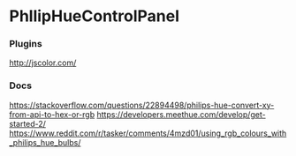 # PhllipHueControlPanel

### Plugins
http://jscolor.com/

### Docs
https://stackoverflow.com/questions/22894498/philips-hue-convert-xy-from-api-to-hex-or-rgb
https://developers.meethue.com/develop/get-started-2/
https://www.reddit.com/r/tasker/comments/4mzd01/using_rgb_colours_with_philips_hue_bulbs/
